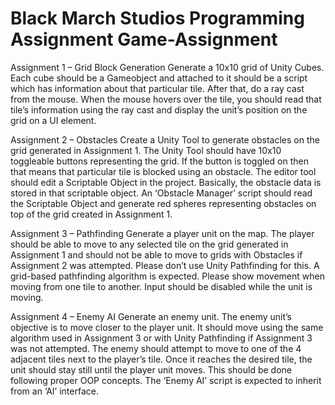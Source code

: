 # Black March Studios Programming Assignment Game-Assignment


Assignment 1 – Grid Block Generation
Generate a 10x10 grid of Unity Cubes. Each cube should be a Gameobject and attached to it
should be a script which has information about that particular tile.
After that, do a ray cast from the mouse. When the mouse hovers over the tile, you should read
that tile’s information using the ray cast and display the unit’s position on the grid on a UI
element.


Assignment 2 – Obstacles
Create a Unity Tool to generate obstacles on the grid generated in Assignment 1. The Unity Tool
should have 10x10 toggleable buttons representing the grid. If the button is toggled on then that
means that particular tile is blocked using an obstacle.
The editor tool should edit a Scriptable Object in the project. Basically, the obstacle data is
stored in that scriptable object.
An ‘Obstacle Manager’ script should read the Scriptable Object and generate red spheres
representing obstacles on top of the grid created in Assignment 1.


Assignment 3 – Pathfinding
Generate a player unit on the map. The player should be able to move to any selected tile on the
grid generated in Assignment 1 and should not be able to move to grids with Obstacles if
Assignment 2 was attempted. Please don’t use Unity Pathfinding for this. A grid-based
pathfinding algorithm is expected. Please show movement when moving from one tile to
another. Input should be disabled while the unit is moving.


Assignment 4 – Enemy AI
Generate an enemy unit. The enemy unit’s objective is to move closer to the player unit. It
should move using the same algorithm used in Assignment 3 or with Unity Pathfinding if
Assignment 3 was not attempted. The enemy should attempt to move to one of the 4 adjacent
tiles next to the player’s tile. Once it reaches the desired tile, the unit should stay still until the
player unit moves. This should be done following proper OOP concepts. The ‘Enemy AI’ script
is expected to inherit from an ‘AI’ interface. 


